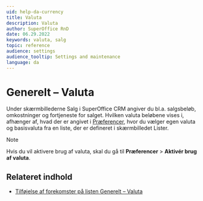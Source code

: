 ```yaml
---
uid: help-da-currency
title: Valuta
description: Valuta
author: SuperOffice RnD
date: 06.29.2022
keywords: valuta, salg
topic: reference
audience: settings
audience_tooltip: Settings and maintenance
language: da
---
```


# Generelt – Valuta

Under skærmbillederne Salg i SuperOffice CRM angiver du bl.a. salgsbeløb, omkostninger og fortjeneste for salget. Hvilken valuta beløbene vises i, afhænger af, hvad der er angivet i [Præferencer][2], hvor du vælger egen valuta og basisvaluta fra en liste, der er defineret i skærmbilledet Lister.

> [!NOTE]
> Hvis du vil aktivere brug af valuta, skal du gå til **Præferencer** > **Aktivér brug af valuta**.

## Relateret indhold

* [Tilføjelse af forekomster på listen Generelt – Valuta][1]

<!-- Referenced links -->
[1]: adding-items-to-currency-list.md
[2]: ../../preferences/learn/index.md

<!-- Referenced images -->
